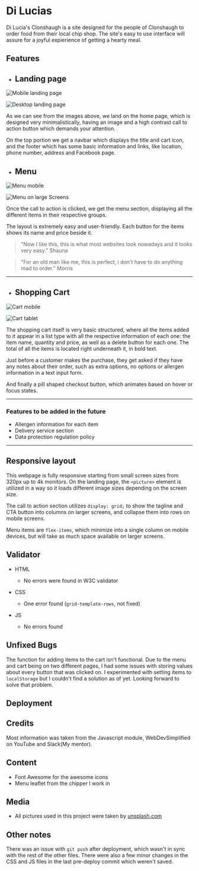 # Di Lucias

Di Lucia's Clonshaugh is a site designed for the people of Clonshaugh to order food from their local chip shop. The site's easy to use interface will assure for a joyful expierience of getting a hearty meal.

## Features

- ## Landing page
![Mobile landing page](assets/images/readme-images/landing-page-mobile.png)

![Desktop landing page](assets/images/readme-images/landing-page-desktop.jpg)


As we can see from the images above, we land on the home page, which is designed very minimalistically, having an image and a high contrast call to action button which demands your attention.

On the top portion we get a navbar which displays the title and cart icon, and the footer which has some basic information and links, like location, phone number, address and Facebook page.

- ## Menu

![Menu mobile](assets/images/readme-images/menu-mobile.png)

![Menu on large Screens](assets/images/readme-images/menu-largeScreen.png)

Once the call to action is clicked, we get the menu section, displaying all the different items in their respective groups.

The layout is extremely easy and user-friendly. Each button for the items shows its name and price beside it.

>"Now I like this, this is what most websites look nowadays and it looks very easy."
Shauna

>"For an old man like me, this is perfect, i don't have to do anything mad to order."
Morris

___

- ## Shopping Cart

![Cart mobile](assets/images/readme-images/cart-mobile.png)

![Cart tablet](assets/images/readme-images/cart-tablet.jpg)

The shopping cart itself is very basic structured, where all the items added to it appear in a list type with all the respective information of each one: the item name, quantity and price, as well as a delete button for each one.
The total of all the items is located right underneath it, in bold text.

Just before a customer makes the purchase, they get asked if they have any notes about their order, such as extra options, no options or allergen information in a text input form.

And finally a pill shaped checkout button, which animates based on hover or focus states.
___

### Features to be added in the future
- Allergen information for each item
- Delivery service section
- Data protection regulation policy

___

## Responsive layout

This webpage is fully responsive starting from small screen sizes from 320px up to 4k monitors.
On the landing page, the <code>\<picture></picture></code> element is utilized in a way so it loads different image sizes depending on the screen size.

The call to action section utilizes <code>display: grid;</code> to show the tagline and CTA button into columns on larger screens, and collapse them into rows on mobile screens.

Menu items are <code>flex-items</code>, which minimize into a single column on mobile devices, but will take as much space available on larger screens.

## Validator

* HTML
  - No errors were found in W3C validator

* CSS
  - One error found (<code>grid-template-rows</code>, not fixed)

* JS
  - No errors found

## Unfixed Bugs

The function for adding items to the cart isn't functional. Due to the menu and cart being on two different pages, I had some issues with storing values about every button that was clicked on. I experimented with setting items to <code>localStorage</code> but I couldn't find a solution as of yet. Looking forward to solve that problem.

## Deployment

## Credits

Most information was taken from the Javascript module, WebDevSimplified on YouTube and Slack(My mentor).

## Content

* Font Awesome for the awesome icons
* Menu leaflet from the chipper I work in

## Media

- All pictures used in this project were taken by <a href="unsplash.com" target="_blank">unsplash.com</a>


## Other notes

There was an issue with <code>git push</code> after deployment, which wasn't in sync with the rest of the other files. There were also a few minor changes in the CSS and JS files in the last pre-deploy commit which weren't saved.